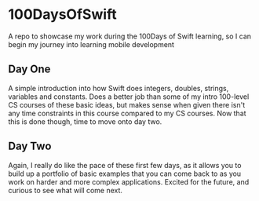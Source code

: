 # 100DaysOfSwift
A repo to showcase my work during the 100Days of Swift learning, so I can begin my journey into learning mobile development

## Day One
A simple introduction into how Swift does integers, doubles, strings, variables and constants. Does a better job than some of my intro 100-level CS courses of these basic ideas, but makes sense when given there isn't any time constraints in this course compared to my CS courses. Now that this is done though, time to move onto day two. 

## Day Two
Again, I really do like the pace of these first few days, as it allows you to build up a portfolio of basic examples that you can come back to as you work on harder and more complex applications. Excited for the future, and curious to see what will come next. 
